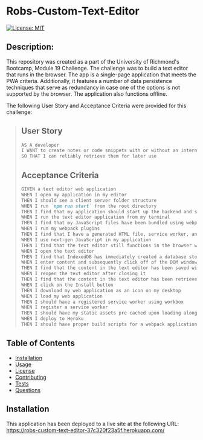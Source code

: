 # Robs-Custom-Text-Editor

[![License: MIT](https://img.shields.io/badge/License-MIT-yellow.svg)](https://opensource.org/licenses/MIT)

## Description:

This repository was created as a part of the University of Richmond's Bootcamp, Module 19 Challenge. The challenge was to build a text editor that runs in the browser. The app is a single-page application that meets the PWA criteria. Additionally, it features a number of data persistence techniques that serve as redundancy in case one of the options is not supported by the browser. The application also functions offline.

The following User Story and Acceptance Criteria were provided for this challenge:

> ## User Story
>
> ```md
> AS A developer
> I WANT to create notes or code snippets with or without an internet connection
> SO THAT I can reliably retrieve them for later use
> ```
>
> ## Acceptance Criteria
>
> ```md
> GIVEN a text editor web application
> WHEN I open my application in my editor
> THEN I should see a client server folder structure
> WHEN I run `npm run start` from the root directory
> THEN I find that my application should start up the backend and serve the client
> WHEN I run the text editor application from my terminal
> THEN I find that my JavaScript files have been bundled using webpack
> WHEN I run my webpack plugins
> THEN I find that I have a generated HTML file, service worker, and a manifest file
> WHEN I use next-gen JavaScript in my application
> THEN I find that the text editor still functions in the browser without errors
> WHEN I open the text editor
> THEN I find that IndexedDB has immediately created a database storage
> WHEN I enter content and subsequently click off of the DOM window
> THEN I find that the content in the text editor has been saved with IndexedDB
> WHEN I reopen the text editor after closing it
> THEN I find that the content in the text editor has been retrieved from our IndexedDB
> WHEN I click on the Install button
> THEN I download my web application as an icon on my desktop
> WHEN I load my web application
> THEN I should have a registered service worker using workbox
> WHEN I register a service worker
> THEN I should have my static assets pre cached upon loading along with subsequent pages and static assets
> WHEN I deploy to Heroku
> THEN I should have proper build scripts for a webpack application
> ```

## Table of Contents

-    [Installation](#installation)
-    [Usage](#usage)
-    [License](#license)
-    [Contributing](#contributing)
-    [Tests](#tests)
-    [Questions](#questions)

## Installation

This application has been deployed to a live site at the following URL: https://robs-custom-text-editor-37c320f23a5f.herokuapp.com/
